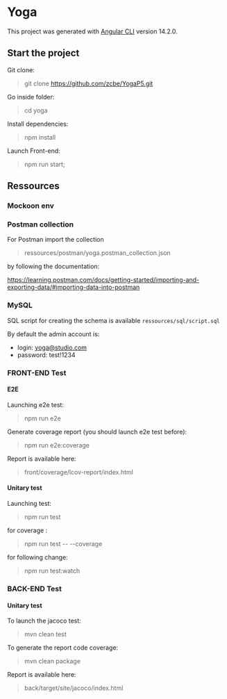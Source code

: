 # Yoga

This project was generated with [Angular CLI](https://github.com/angular/angular-cli) version 14.2.0.

## Start the project

Git clone:

> git clone https://github.com/zcbe/YogaP5.git

Go inside folder:

> cd yoga

Install dependencies:

> npm install

Launch Front-end:

> npm run start;


## Ressources

### Mockoon env 

### Postman collection

For Postman import the collection

> ressources/postman/yoga.postman_collection.json 

by following the documentation: 

https://learning.postman.com/docs/getting-started/importing-and-exporting-data/#importing-data-into-postman


### MySQL

SQL script for creating the schema is available `ressources/sql/script.sql`

By default the admin account is:
- login: yoga@studio.com
- password: test!1234


### FRONT-END Test

#### E2E

Launching e2e test:

> npm run e2e

Generate coverage report (you should launch e2e test before):

> npm run e2e:coverage

Report is available here:

> front/coverage/lcov-report/index.html

#### Unitary test

Launching test:

> npm run test

for coverage :

> npm run test -- --coverage

for following change:

> npm run test:watch


### BACK-END Test

#### Unitary test
To launch the jacoco test:
> mvn clean test

To generate the  report code coverage: 
> mvn clean package  

Report is available here:
> back/target/site/jacoco/index.html

